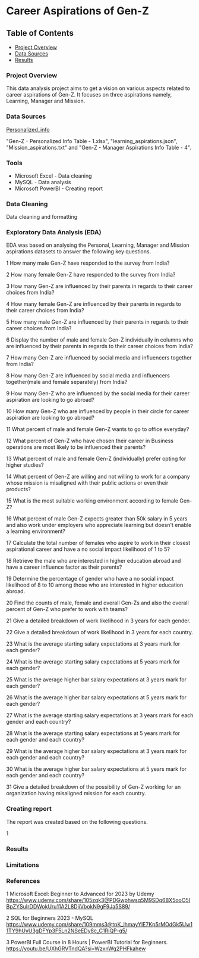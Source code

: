 # Career Aspirations of Gen-Z

## Table of Contents

- [Project Overview](#project-overview)
- [Data Sources](#data-sources)
- [Results](#results)

### Project Overview

This data analysis project aims to get a vision on various aspects related to career aspirations of Gen-Z. It focuses on three aspirations namely, Learning, Manager and Mission.

### Data Sources

 [Personalized_info](https://docs.google.com/spreadsheets/d/1VuQv6utQIJCIne9AAw8BOJXTGhGCkqST2jUn0ZoGT2w/edit?usp=drive_link)
 
 "Gen-Z - Personalized Info Table - 1.xlsx", "learning_aspirations.json", "Mission_aspirations.txt" and "Gen-Z - Manager Aspirations Info Table - 4".

### Tools

- Microsoft Excel   - Data cleaning
- MySQL             - Data analysis
- Microsoft PowerBI - Creating report


### Data Cleaning
 
Data cleaning and formatting

### Exploratory Data Analysis (EDA)

EDA was based on analysing the Personal, Learning, Manager and Mission aspirations datasets to answer the following key questions.

1 How many male Gen-Z have responded to the survey from India?

2 How many female Gen-Z have responded to the survey from India?

3 How many Gen-Z are influenced by their parents in regards to their career choices from India?

4 How many female Gen-Z are influenced by their parents in regards to their career choices from India?

5 How many male Gen-Z are influenced by their parents in regards to their career choices from India?

6 Display the number of male and female Gen-Z individually in columns who are influenced by their parents in regards to their career choices from India?

7 How many Gen-Z are influenced by social media and influencers together from India?

8 How many Gen-Z are influenced by social media and influencers together(male and female separately) from India?

9 How many Gen-Z who are influenced by the social media for their career aspiration are looking to go abroad?

10 How many Gen-Z who are influenced by people in their circle for career aspiration are looking to go abroad?

11 What percent of male and female Gen-Z wants to go to office everyday? 

12 What percent of Gen-Z who have chosen their career in Business operations are most likely to be influenced their parents?

13 What percent of male and female Gen-Z (individually) prefer opting for higher studies?

14 What percent of Gen-Z are willing and not willing to work for a company whose mission is misaligned with their public actions or even their products?

15 What is the most suitable working environment according to female Gen-Z?

16 What percent of male Gen-Z expects greater than 50k salary in 5 years and also work under employers who appreciate learning but doesn't enable a learning environment?

17 Calculate the total number of females who aspire to work in their closest aspirational career and have a no social impact likelihood of 1 to 5?

18 Retrieve the male who are interested in higher education abroad and have a career influence factor as their parents?

19 Determine the percentage of gender who have a no social impact likelihood of 8 to 10 among those who are interested in higher education abroad.

20 Find the counts of male, female and overall Gen-Zs and also the overall percent of Gen-Z who prefer to work with teams?

21 Give a detailed breakdown of work likelihood in 3 years for each gender.

22 Give a detailed breakdown of work likelihood in 3 years for each country.

23 What is the average starting salary expectations at 3 years mark for each gender?

24 What is the average starting salary expectations at 5 years mark for each gender?

25 What is the average higher bar salary expectations at 3 years mark for each gender?

26 What is the average higher bar salary expectations at 5 years mark for each gender?

27 What is the average starting salary expectations at 3 years mark for each gender and each country?

28 What is the average starting salary expectations at 5 years mark for each gender and each country?

29 What is the average higher bar salary expectations at 3 years mark for each gender and each country?

30 What is the average higher bar salary expectations at 5 years mark for each gender and each country?

31 Give a detailed breakdown of the possibility of Gen-Z working for an organization having misaligned mission for each country.


### Creating report

The report was created based on the following questions.

1 




### Results

### Limitations

### References

1 Microsoft Excel: Beginner to Advanced for 2023 by Udemy 
   https://www.udemy.com/share/105zqk3@PDGwphwsq5M9SDq6BX5ooO5IBpZYSuIrDDWokUru11A2L8DjiVbokN9gF9Ja5S89/
   
2 SQL for Beginners 2023 - MySQL
   https://www.udemy.com/share/109mms3@tpK_lhmayYlE7Kp5rMOdGk5Uw11TY9hUyU3gDFYp3F5Ln2NSeEDy8c_C1RiQP-g5/
   
3 PowerBI Full Course in 8 Hours | PowerBI Tutorial for Beginners.
   https://youtu.be/UXhGRVTndQA?si=WzxnWg2PHFkahew
   

